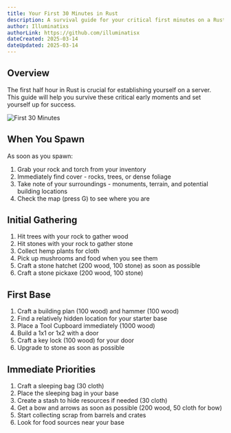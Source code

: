 ```yaml
---
title: Your First 30 Minutes in Rust
description: A survival guide for your critical first minutes on a Rust server
author: Illuminatixs
authorLink: https://github.com/illuminatisx
dateCreated: 2025-03-14
dateUpdated: 2025-03-14
---
```


## Overview

The first half hour in Rust is crucial for establishing yourself on a server. This guide will help you survive these critical early moments and set yourself up for success.

![First 30 Minutes](/wiki/image/survival/first-30-minutes.jpg)

## When You Spawn

As soon as you spawn:

1. Grab your rock and torch from your inventory
2. Immediately find cover - rocks, trees, or dense foliage
3. Take note of your surroundings - monuments, terrain, and potential building locations
4. Check the map (press G) to see where you are

## Initial Gathering

1. Hit trees with your rock to gather wood
2. Hit stones with your rock to gather stone
3. Collect hemp plants for cloth
4. Pick up mushrooms and food when you see them
5. Craft a stone hatchet (200 wood, 100 stone) as soon as possible
6. Craft a stone pickaxe (200 wood, 100 stone)

## First Base

1. Craft a building plan (100 wood) and hammer (100 wood)
2. Find a relatively hidden location for your starter base
3. Place a Tool Cupboard immediately (1000 wood)
4. Build a 1x1 or 1x2 with a door
5. Craft a key lock (100 wood) for your door
6. Upgrade to stone as soon as possible

## Immediate Priorities

1. Craft a sleeping bag (30 cloth)
2. Place the sleeping bag in your base
3. Create a stash to hide resources if needed (30 cloth)
4. Get a bow and arrows as soon as possible (200 wood, 50 cloth for bow)
5. Start collecting scrap from barrels and crates
6. Look for food sources near your base 